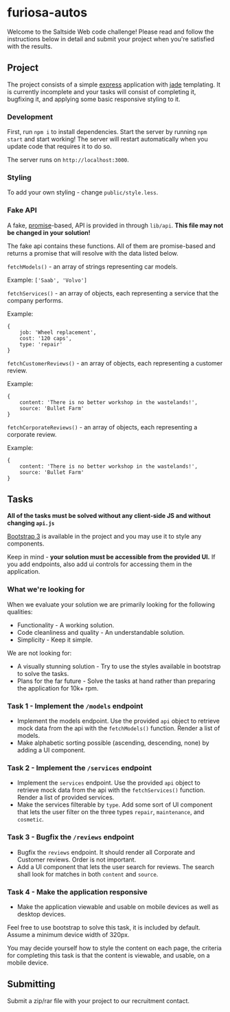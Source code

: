 # furiosa-autos

Welcome to the Saltside Web code challenge! Please read and follow the instructions below in detail and submit your project when you're satisfied with the results.

## Project

The project consists of a simple [express](http://expressjs.com/en/index.html) application with [jade](http://jade-lang.com/) templating. It is currently incomplete and your tasks will consist of completing it, bugfixing it, and applying some basic responsive styling to it.

### Development
First, run `npm i` to install dependencies. Start the server by running `npm start` and start working! The server will restart automatically when you update code that requires it to do so.

The server runs on `http://localhost:3000`.

### Styling
To add your own styling - change `public/style.less`.

### Fake API
A fake, [promise](https://developer.mozilla.org/en/docs/Web/JavaScript/Reference/Global_Objects/Promise)-based, API is provided in through `lib/api`.
__This file may not be changed in your solution!__

The fake api contains these functions. All of them are promise-based and returns a promise that will resolve with the data listed below.

`fetchModels()` - an array of strings representing car models.

Example: `['Saab', 'Volvo']`

`fetchServices()` - an array of objects, each representing a service that the company performs.

Example:
```
{
	job: 'Wheel replacement',
	cost: '120 caps',
	type: 'repair'
}
```

`fetchCustomerReviews()` - an array of objects, each representing a customer review. 

Example:
```
{
	content: 'There is no better workshop in the wastelands!',
	source: 'Bullet Farm'
}
```

`fetchCorporateReviews()` - an array of objects, each representing a corporate review.

Example:
```
{
	content: 'There is no better workshop in the wastelands!',
	source: 'Bullet Farm'
}
```

## Tasks

__All of the tasks must be solved without any client-side JS and without changing `api.js`__

[Bootstrap 3](http://getbootstrap.com/css/) is available in the project and you may use it to style any components.

Keep in mind - __your solution must be accessible from the provided UI.__ If you add endpoints, also add ui controls for accessing them in the application.

### What we're looking for
When we evaluate your solution we are primarily looking for the following qualities:
* Functionality - A working solution.
* Code cleanliness and quality - An understandable solution.
* Simplicity - Keep it simple.

We are not looking for:
* A visually stunning solution - Try to use the styles available in bootstrap to solve the tasks.
* Plans for the far future - Solve the tasks at hand rather than preparing the application for 10k+ rpm.

### Task 1 - Implement the `/models` endpoint
* Implement the models endpoint. Use the provided `api` object to retrieve mock data from the api with the `fetchModels()` function. Render a list of models.
* Make alphabetic sorting possible (ascending, descending, none) by adding a UI component.

### Task 2 - Implement the `/services` endpoint
* Implement the `services` endpoint. Use the provided `api` object to retrieve mock data from the api with the `fetchServices()` function. Render a list of provided services.
* Make the services filterable by `type`. Add some sort of UI component that lets the user filter on the three types `repair`, `maintenance`, and `cosmetic`.

### Task 3 - Bugfix the `/reviews` endpoint
* Bugfix the `reviews` endpoint. It should render all Corporate and Customer reviews. Order is not important.
* Add a UI component that lets the user search for reviews. The search shall look for matches in both `content` and `source`.

### Task 4 - Make the application responsive
* Make the application viewable and usable on mobile devices as well as desktop devices.

Feel free to use bootstrap to solve this task, it is included by default. Assume a minimum device width of 320px.

You may decide yourself how to style the content on each page, the criteria for completing this task is that the content is viewable, and usable, on a mobile device.

## Submitting
Submit a zip/rar file with your project to our recruitment contact.

